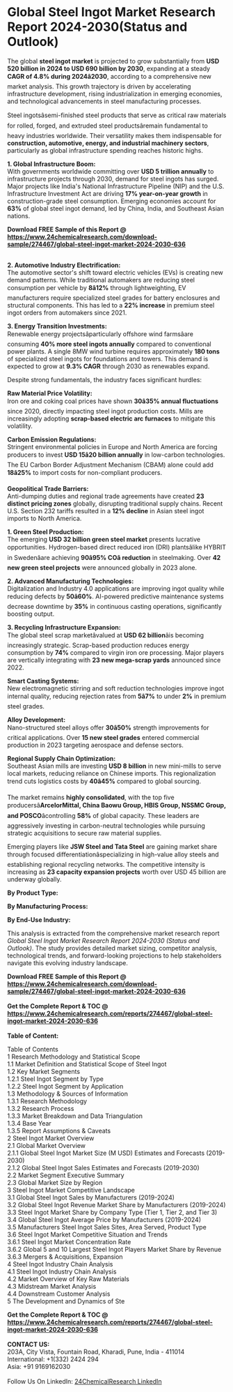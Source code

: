<h1>Global Steel Ingot Market Research Report 2024-2030(Status and Outlook)</h1><p>The global <strong>steel ingot market</strong> is projected to grow substantially from <strong>USD 520 billion in 2024 to USD 690 billion by 2030</strong>, expanding at a steady <strong>CAGR of 4.8% during 2024â2030</strong>, according to a comprehensive new market analysis. This growth trajectory is driven by accelerating infrastructure development, rising industrialization in emerging economies, and technological advancements in steel manufacturing processes.</p><p>Steel ingotsâsemi-finished steel products that serve as critical raw materials for rolled, forged, and extruded steel productsâremain fundamental to heavy industries worldwide. Their versatility makes them indispensable for <strong>construction, automotive, energy, and industrial machinery sectors</strong>, particularly as global infrastructure spending reaches historic highs.</p><p><strong>1. Global Infrastructure Boom:</strong><br>
With governments worldwide committing over <strong>USD 5 trillion annually</strong> to infrastructure projects through 2030, demand for steel ingots has surged. Major projects like India's National Infrastructure Pipeline (NIP) and the U.S. Infrastructure Investment Act are driving <strong>17% year-on-year growth</strong> in construction-grade steel consumption. Emerging economies account for <strong>63%</strong> of global steel ingot demand, led by China, India, and Southeast Asian nations.</p><div><b>Download FREE Sample of this Report @ 
            <a href="https://www.24chemicalresearch.com/download-sample/274467/global-steel-ingot-market-2024-2030-636">
            https://www.24chemicalresearch.com/download-sample/274467/global-steel-ingot-market-2024-2030-636</a></b></div><br><p><strong>2. Automotive Industry Electrification:</strong><br>
The automotive sector's shift toward electric vehicles (EVs) is creating new demand patterns. While traditional automakers are reducing steel consumption per vehicle by <strong>8â12%</strong> through lightweighting, EV manufacturers require specialized steel grades for battery enclosures and structural components. This has led to a <strong>22% increase</strong> in premium steel ingot orders from automakers since 2021.</p><p><strong>3. Energy Transition Investments:</strong><br>
Renewable energy projectsâparticularly offshore wind farmsâare consuming <strong>40% more steel ingots annually</strong> compared to conventional power plants. A single 8MW wind turbine requires approximately <strong>180 tons</strong> of specialized steel ingots for foundations and towers. This demand is expected to grow at <strong>9.3% CAGR</strong> through 2030 as renewables expand.</p><p>Despite strong fundamentals, the industry faces significant hurdles:</p><p><strong>Raw Material Price Volatility:</strong><br>
    Iron ore and coking coal prices have shown <strong>30â35% annual fluctuations</strong> since 2020, directly impacting steel ingot production costs. Mills are increasingly adopting <strong>scrap-based electric arc furnaces</strong> to mitigate this volatility.</p><p><strong>Carbon Emission Regulations:</strong><br>
    Stringent environmental policies in Europe and North America are forcing producers to invest <strong>USD 15â20 billion annually</strong> in low-carbon technologies. The EU Carbon Border Adjustment Mechanism (CBAM) alone could add <strong>18â25%</strong> to import costs for non-compliant producers.</p><p><strong>Geopolitical Trade Barriers:</strong><br>
    Anti-dumping duties and regional trade agreements have created <strong>23 distinct pricing zones</strong> globally, disrupting traditional supply chains. Recent U.S. Section 232 tariffs resulted in a <strong>12% decline</strong> in Asian steel ingot imports to North America.</p><p><strong>1. Green Steel Production:</strong><br>
The emerging <strong>USD 32 billion green steel market</strong> presents lucrative opportunities. Hydrogen-based direct reduced iron (DRI) plantsâlike HYBRIT in Swedenâare achieving <strong>90â95% COâ reduction</strong> in steelmaking. Over <strong>42 new green steel projects</strong> were announced globally in 2023 alone.</p><p><strong>2. Advanced Manufacturing Technologies:</strong><br>
Digitalization and Industry 4.0 applications are improving ingot quality while reducing defects by <strong>50â60%</strong>. AI-powered predictive maintenance systems decrease downtime by <strong>35%</strong> in continuous casting operations, significantly boosting output.</p><p><strong>3. Recycling Infrastructure Expansion:</strong><br>
The global steel scrap marketâvalued at <strong>USD 62 billion</strong>âis becoming increasingly strategic. Scrap-based production reduces energy consumption by <strong>74%</strong> compared to virgin iron ore processing. Major players are vertically integrating with <strong>23 new mega-scrap yards</strong> announced since 2022.</p><p><strong>Smart Casting Systems:</strong><br>
    New electromagnetic stirring and soft reduction technologies improve ingot internal quality, reducing rejection rates from <strong>5â7%</strong> to under <strong>2%</strong> in premium steel grades.</p><p><strong>Alloy Development:</strong><br>
    Nano-structured steel alloys offer <strong>30â50%</strong> strength improvements for critical applications. Over <strong>15 new steel grades</strong> entered commercial production in 2023 targeting aerospace and defense sectors.</p><p><strong>Regional Supply Chain Optimization:</strong><br>
    Southeast Asian mills are investing <strong>USD 8 billion</strong> in new mini-mills to serve local markets, reducing reliance on Chinese imports. This regionalization trend cuts logistics costs by <strong>40â45%</strong> compared to global sourcing.</p><p>The market remains <strong>highly consolidated</strong>, with the top five producersâ<strong>ArcelorMittal, China Baowu Group, HBIS Group, NSSMC Group, and POSCO</strong>âcontrolling <strong>58%</strong> of global capacity. These leaders are aggressively investing in carbon-neutral technologies while pursuing strategic acquisitions to secure raw material supplies.</p><p>Emerging players like <strong>JSW Steel and Tata Steel</strong> are gaining market share through focused differentiationâspecializing in high-value alloy steels and establishing regional recycling networks. The competitive intensity is increasing as <strong>23 capacity expansion projects</strong> worth over USD 45 billion are underway globally.</p><p><strong>By Product Type:</strong></p><p><strong>By Manufacturing Process:</strong></p><p><strong>By End-Use Industry:</strong></p><p>This analysis is extracted from the comprehensive market research report <em>Global Steel Ingot Market Research Report 2024-2030 (Status and Outlook)</em>. The study provides detailed market sizing, competitor analysis, technological trends, and forward-looking projections to help stakeholders navigate this evolving industry landscape.</p><div><b>Download FREE Sample of this Report @ 
            <a href="https://www.24chemicalresearch.com/download-sample/274467/global-steel-ingot-market-2024-2030-636">
            https://www.24chemicalresearch.com/download-sample/274467/global-steel-ingot-market-2024-2030-636</a></b></div><br><div><b>Get the Complete Report & TOC @ 
            <a href="https://www.24chemicalresearch.com/reports/274467/global-steel-ingot-market-2024-2030-636">
            https://www.24chemicalresearch.com/reports/274467/global-steel-ingot-market-2024-2030-636</a></b></div><br>
            <b>Table of Content:</b><p>Table of Contents<br />
1 Research Methodology and Statistical Scope<br />
1.1 Market Definition and Statistical Scope of Steel Ingot<br />
1.2 Key Market Segments<br />
1.2.1 Steel Ingot Segment by Type<br />
1.2.2 Steel Ingot Segment by Application<br />
1.3 Methodology & Sources of Information<br />
1.3.1 Research Methodology<br />
1.3.2 Research Process<br />
1.3.3 Market Breakdown and Data Triangulation<br />
1.3.4 Base Year<br />
1.3.5 Report Assumptions & Caveats<br />
2 Steel Ingot Market Overview<br />
2.1 Global Market Overview<br />
2.1.1 Global Steel Ingot Market Size (M USD) Estimates and Forecasts (2019-2030)<br />
2.1.2 Global Steel Ingot Sales Estimates and Forecasts (2019-2030)<br />
2.2 Market Segment Executive Summary<br />
2.3 Global Market Size by Region<br />
3 Steel Ingot Market Competitive Landscape<br />
3.1 Global Steel Ingot Sales by Manufacturers (2019-2024)<br />
3.2 Global Steel Ingot Revenue Market Share by Manufacturers (2019-2024)<br />
3.3 Steel Ingot Market Share by Company Type (Tier 1, Tier 2, and Tier 3)<br />
3.4 Global Steel Ingot Average Price by Manufacturers (2019-2024)<br />
3.5 Manufacturers Steel Ingot Sales Sites, Area Served, Product Type<br />
3.6 Steel Ingot Market Competitive Situation and Trends<br />
3.6.1 Steel Ingot Market Concentration Rate<br />
3.6.2 Global 5 and 10 Largest Steel Ingot Players Market Share by Revenue<br />
3.6.3 Mergers & Acquisitions, Expansion<br />
4 Steel Ingot Industry Chain Analysis<br />
4.1 Steel Ingot Industry Chain Analysis<br />
4.2 Market Overview of Key Raw Materials<br />
4.3 Midstream Market Analysis<br />
4.4 Downstream Customer Analysis<br />
5 The Development and Dynamics of Ste</p><div><b>Get the Complete Report & TOC @ 
            <a href="https://www.24chemicalresearch.com/reports/274467/global-steel-ingot-market-2024-2030-636">
            https://www.24chemicalresearch.com/reports/274467/global-steel-ingot-market-2024-2030-636</a></b></div><br><b>CONTACT US:</b><br>
            203A, City Vista, Fountain Road, Kharadi, Pune, India - 411014<br>
            International: +1(332) 2424 294<br>
            Asia: +91 9169162030 <br><br>
            Follow Us On LinkedIn: <a href="https://www.linkedin.com/company/24chemicalresearch/">24ChemicalResearch LinkedIn</a>